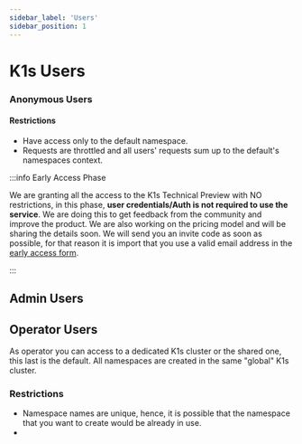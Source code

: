 ```yaml
---
sidebar_label: 'Users'
sidebar_position: 1
---
```


# K1s Users

### Anonymous Users

#### Restrictions

* Have access only to the default namespace.
* Requests are throttled and all users' requests sum up to the default's namespaces context.

:::info Early Access Phase

We are granting all the access to the K1s Technical Preview with NO restrictions, in this phase, **user credentials/Auth is not required to use the service**. 
We are doing this to get feedback from the community and improve the product. We are also working on the pricing model and will be sharing the details soon.
We will send you an invite code as soon as possible, for that reason it is import that you use a valid email address in the [early access form](https://go.rebelion.la/k1s-access).

:::

## Admin Users

## Operator Users

As operator you can access to a dedicated K1s cluster or the shared one, this last is the default. 
All namespaces are created in the same "global" K1s cluster.

### Restrictions

* Namespace names are unique, hence, it is possible that the namespace that you want to create would be already in use.
* 